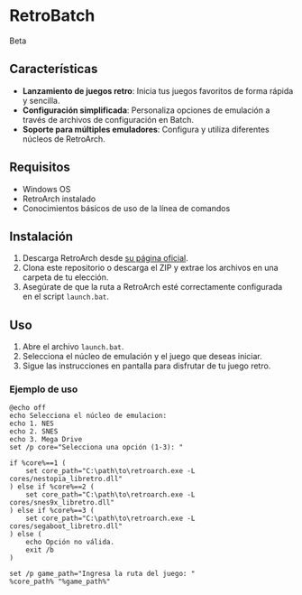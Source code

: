 # RetroBatch

Beta

## Características

- **Lanzamiento de juegos retro**: Inicia tus juegos favoritos de forma rápida y sencilla.
- **Configuración simplificada**: Personaliza opciones de emulación a través de archivos de configuración en Batch.
- **Soporte para múltiples emuladores**: Configura y utiliza diferentes núcleos de RetroArch.

## Requisitos

- Windows OS
- RetroArch instalado
- Conocimientos básicos de uso de la línea de comandos

## Instalación

1. Descarga RetroArch desde [su página oficial](https://www.retroarch.com/).
2. Clona este repositorio o descarga el ZIP y extrae los archivos en una carpeta de tu elección.
3. Asegúrate de que la ruta a RetroArch esté correctamente configurada en el script `launch.bat`.

## Uso

1. Abre el archivo `launch.bat`.
2. Selecciona el núcleo de emulación y el juego que deseas iniciar.
3. Sigue las instrucciones en pantalla para disfrutar de tu juego retro.

### Ejemplo de uso

```batch
@echo off
echo Selecciona el núcleo de emulacion:
echo 1. NES
echo 2. SNES
echo 3. Mega Drive
set /p core="Selecciona una opción (1-3): "

if %core%==1 (
    set core_path="C:\path\to\retroarch.exe -L cores/nestopia_libretro.dll"
) else if %core%==2 (
    set core_path="C:\path\to\retroarch.exe -L cores/snes9x_libretro.dll"
) else if %core%==3 (
    set core_path="C:\path\to\retroarch.exe -L cores/segaboot_libretro.dll"
) else (
    echo Opción no válida.
    exit /b
)

set /p game_path="Ingresa la ruta del juego: "
%core_path% "%game_path%"
